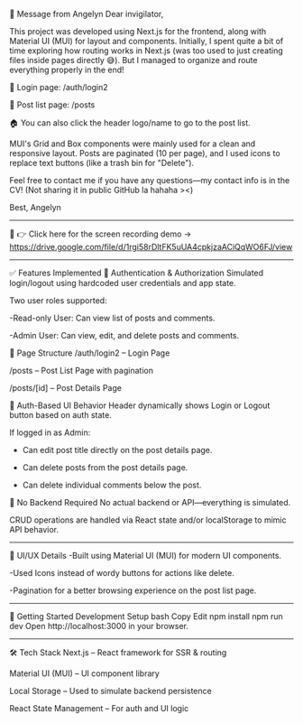 💬 Message from Angelyn
Dear invigilator,

This project was developed using Next.js for the frontend, along with Material UI (MUI) for layout and components. Initially, I spent quite a bit of time exploring how routing works in Next.js (was too used to just creating files inside pages directly 😅). But I managed to organize and route everything properly in the end!

🔐 Login page: /auth/login2

📰 Post list page: /posts

🏠 You can also click the header logo/name to go to the post list.

MUI's Grid and Box components were mainly used for a clean and responsive layout.
Posts are paginated (10 per page), and I used icons to replace text buttons (like a trash bin for "Delete").

Feel free to contact me if you have any questions—my contact info is in the CV!
(Not sharing it in public GitHub la hahaha ><)

Best,
Angelyn

------------------------------------------------------------------------------------------
🎥 👉 Click here for the screen recording demo -> https://drive.google.com/file/d/1rgi58rDltFK5uUA4cpkjzaACiQqWO6FJ/view

------------------------------------------------------------------------------------------
✅ Features Implemented
🔐 Authentication & Authorization
Simulated login/logout using hardcoded user credentials and app state.

Two user roles supported:

-Read-only User: Can view list of posts and comments.

-Admin User: Can view, edit, and delete posts and comments.

🧭 Page Structure
/auth/login2 – Login Page

/posts – Post List Page with pagination

/posts/[id] – Post Details Page

🔄 Auth-Based UI Behavior
Header dynamically shows Login or Logout button based on auth state.

If logged in as Admin:

- Can edit post title directly on the post details page.

- Can delete posts from the post details page.

- Can delete individual comments below the post.

🚫 No Backend Required
No actual backend or API—everything is simulated.

CRUD operations are handled via React state and/or localStorage to mimic API behavior.

------------------------------------------------------------------------------------------
🧰 UI/UX Details
-Built using Material UI (MUI) for modern UI components.

-Used Icons instead of wordy buttons for actions like delete.

-Pagination for a better browsing experience on the post list page.

------------------------------------------------------------------------------------------
🚀 Getting Started
Development Setup
bash
Copy
Edit
npm install
npm run dev
Open http://localhost:3000 in your browser.

------------------------------------------------------------------------------------------
🛠 Tech Stack
Next.js – React framework for SSR & routing

Material UI (MUI) – UI component library

Local Storage – Used to simulate backend persistence

React State Management – For auth and UI logic
